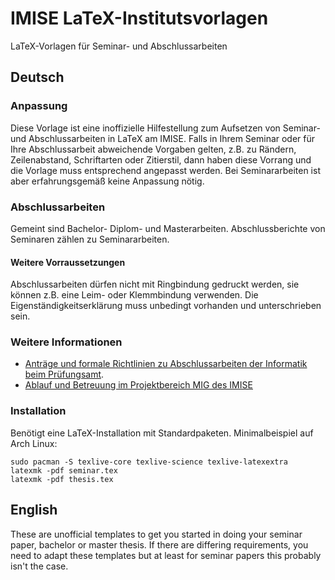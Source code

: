 # IMISE LaTeX-Institutsvorlagen
LaTeX-Vorlagen für Seminar- und Abschlussarbeiten

## Deutsch

### Anpassung
Diese Vorlage ist eine inoffizielle Hilfestellung zum Aufsetzen von Seminar- und Abschlussarbeiten in LaTeX am IMISE.
Falls in Ihrem Seminar oder für Ihre Abschlussarbeit abweichende Vorgaben gelten, z.B. zu Rändern, Zeilenabstand, Schriftarten oder Zitierstil, dann haben diese Vorrang und die Vorlage muss entsprechend angepasst werden.
Bei Seminararbeiten ist aber erfahrungsgemäß keine Anpassung nötig.

### Abschlussarbeiten
Gemeint sind Bachelor- Diplom- und Masterarbeiten.
Abschlussberichte von Seminaren zählen zu Seminararbeiten.

#### Weitere Vorraussetzungen 
Abschlussarbeiten dürfen nicht mit Ringbindung gedruckt werden, sie können z.B. eine Leim- oder Klemmbindung verwenden.
Die Eigenständigkeitserklärung muss unbedingt vorhanden und unterschrieben sein. 

### Weitere Informationen

* [Anträge und formale Richtlinien zu Abschlussarbeiten der Informatik beim Prüfungsamt](http://studium.fmi.uni-leipzig.de/fileadmin/Studienbuero/documents/Formulare/HinweiseAbschlussarbeit.pdf).
* [Ablauf und Betreuung im Projektbereich MIG des IMISE](http://www.imise.uni-leipzig.de/Lehre/MedInf/Abschlussarbeiten/Ablauf.jsp)

### Installation
Benötigt eine LaTeX-Installation mit Standardpaketen.
Minimalbeispiel auf Arch Linux:

    sudo pacman -S texlive-core texlive-science texlive-latexextra
    latexmk -pdf seminar.tex
    latexmk -pdf thesis.tex

## English
These are unofficial templates to get you started in doing your seminar paper, bachelor or master thesis. If there are differing requirements, you need to adapt these templates but at least for seminar papers this probably isn't the case.
